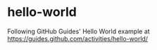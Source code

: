 # hello-world
Following GitHub Guides' Hello World example at https://guides.github.com/activities/hello-world/
